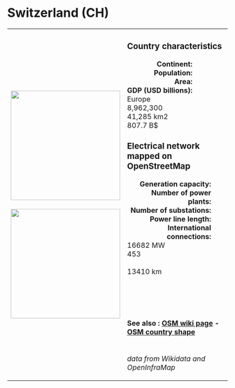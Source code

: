 # Switzerland (CH)

<table width="90%">
<tr>
<td>
<img src="http://commons.wikimedia.org/wiki/Special:FilePath/Flag%20of%20Switzerland.svg" width="250">
<br><br>
<img src="http://commons.wikimedia.org/wiki/Special:FilePath/Switzerland%20on%20the%20globe%20%28Europe%20centered%29.svg" width="250"></td>
<td>
<h3>Country characteristics</h3>
<div style="display: inline-block;text-align:right;margin-right:30px;font-weight: bold;">
Continent:<br>Population:<br>Area:<br>GDP (USD billions):
</div>
<div style="display: inline-block;">
Europe<br>8,962,300<br>41,285 km2<br>807.7 B$
</div>
<h3>Electrical network mapped on OpenStreetMap</h3>
<div style="display: inline-block;text-align:right;margin-right:30px;font-weight: bold;">Generation capacity:<br>
Number of power plants:<br>
Number of substations:<br>
Power line length:<br>
International connections:<br>
</div>
<div style="display: inline-block;">16682 MW<br>
453<br>
<br>
13410 km<br>
<br>
</div>

<br><br><h4>See also :
<a href="https://wiki.openstreetmap.org/wiki/Power_networks/Switzerland" target="_blank">OSM wiki page</a> -
<a href="https://openstreetmap.org/relation/51701" target="_blank">OSM country shape</a>
</h4>

<br><i>data from Wikidata and OpenInfraMap</i>
</td>
</tr>
</table>




